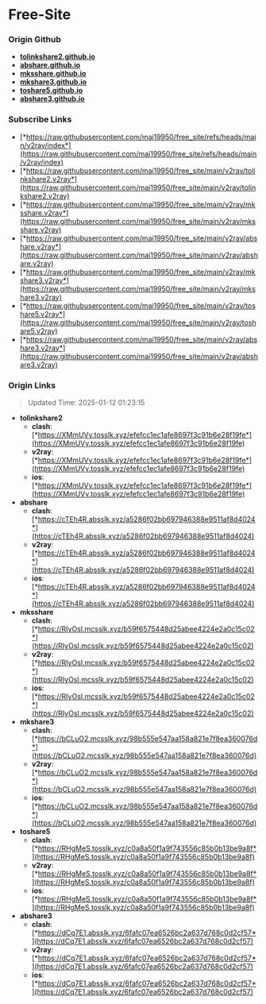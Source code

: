 # Free-Site

### Origin Github

- [**tolinkshare2.github.io**](https://github.com/tolinkshare2/tolinkshare2.github.io)
- [**abshare.github.io**](https://github.com/abshare/abshare.github.io)
- [**mksshare.github.io**](https://github.com/mksshare/mksshare.github.io)
- [**mkshare3.github.io**](https://github.com/mkshare3/mkshare3.github.io)
- [**toshare5.github.io**](https://github.com/toshare5/toshare5.github.io)
- [**abshare3.github.io**](https://github.com/abshare3/abshare3.github.io)

### Subscribe Links

- [*https://raw.githubusercontent.com/mai19950/free_site/refs/heads/main/v2ray/index*](https://raw.githubusercontent.com/mai19950/free_site/refs/heads/main/v2ray/index)
- [*https://raw.githubusercontent.com/mai19950/free_site/main/v2ray/tolinkshare2.v2ray*](https://raw.githubusercontent.com/mai19950/free_site/main/v2ray/tolinkshare2.v2ray)
- [*https://raw.githubusercontent.com/mai19950/free_site/main/v2ray/mksshare.v2ray*](https://raw.githubusercontent.com/mai19950/free_site/main/v2ray/mksshare.v2ray)
- [*https://raw.githubusercontent.com/mai19950/free_site/main/v2ray/abshare.v2ray*](https://raw.githubusercontent.com/mai19950/free_site/main/v2ray/abshare.v2ray)
- [*https://raw.githubusercontent.com/mai19950/free_site/main/v2ray/mkshare3.v2ray*](https://raw.githubusercontent.com/mai19950/free_site/main/v2ray/mkshare3.v2ray)
- [*https://raw.githubusercontent.com/mai19950/free_site/main/v2ray/toshare5.v2ray*](https://raw.githubusercontent.com/mai19950/free_site/main/v2ray/toshare5.v2ray)
- [*https://raw.githubusercontent.com/mai19950/free_site/main/v2ray/abshare3.v2ray*](https://raw.githubusercontent.com/mai19950/free_site/main/v2ray/abshare3.v2ray)

### Origin Links

> Updated Time: 2025-01-12 01:23:15

- **tolinkshare2**
  - **clash**: [*https://XMmUVy.tosslk.xyz/efefcc1ec1afe8697f3c91b6e28f19fe*](https://XMmUVy.tosslk.xyz/efefcc1ec1afe8697f3c91b6e28f19fe)
  - **v2ray**: [*https://XMmUVy.tosslk.xyz/efefcc1ec1afe8697f3c91b6e28f19fe*](https://XMmUVy.tosslk.xyz/efefcc1ec1afe8697f3c91b6e28f19fe)
  - **ios**: [*https://XMmUVy.tosslk.xyz/efefcc1ec1afe8697f3c91b6e28f19fe*](https://XMmUVy.tosslk.xyz/efefcc1ec1afe8697f3c91b6e28f19fe)
- **abshare**
  - **clash**: [*https://cTEh4R.absslk.xyz/a5286f02bb697946388e9511af8d4024*](https://cTEh4R.absslk.xyz/a5286f02bb697946388e9511af8d4024)
  - **v2ray**: [*https://cTEh4R.absslk.xyz/a5286f02bb697946388e9511af8d4024*](https://cTEh4R.absslk.xyz/a5286f02bb697946388e9511af8d4024)
  - **ios**: [*https://cTEh4R.absslk.xyz/a5286f02bb697946388e9511af8d4024*](https://cTEh4R.absslk.xyz/a5286f02bb697946388e9511af8d4024)
- **mksshare**
  - **clash**: [*https://RIyOsI.mcsslk.xyz/b59f6575448d25abee4224e2a0c15c02*](https://RIyOsI.mcsslk.xyz/b59f6575448d25abee4224e2a0c15c02)
  - **v2ray**: [*https://RIyOsI.mcsslk.xyz/b59f6575448d25abee4224e2a0c15c02*](https://RIyOsI.mcsslk.xyz/b59f6575448d25abee4224e2a0c15c02)
  - **ios**: [*https://RIyOsI.mcsslk.xyz/b59f6575448d25abee4224e2a0c15c02*](https://RIyOsI.mcsslk.xyz/b59f6575448d25abee4224e2a0c15c02)
- **mkshare3**
  - **clash**: [*https://bCLuO2.mcsslk.xyz/98b555e547aa158a821e7f8ea360076d*](https://bCLuO2.mcsslk.xyz/98b555e547aa158a821e7f8ea360076d)
  - **v2ray**: [*https://bCLuO2.mcsslk.xyz/98b555e547aa158a821e7f8ea360076d*](https://bCLuO2.mcsslk.xyz/98b555e547aa158a821e7f8ea360076d)
  - **ios**: [*https://bCLuO2.mcsslk.xyz/98b555e547aa158a821e7f8ea360076d*](https://bCLuO2.mcsslk.xyz/98b555e547aa158a821e7f8ea360076d)
- **toshare5**
  - **clash**: [*https://RHgMeS.tosslk.xyz/c0a8a50f1a9f743556c85b0b13be9a8f*](https://RHgMeS.tosslk.xyz/c0a8a50f1a9f743556c85b0b13be9a8f)
  - **v2ray**: [*https://RHgMeS.tosslk.xyz/c0a8a50f1a9f743556c85b0b13be9a8f*](https://RHgMeS.tosslk.xyz/c0a8a50f1a9f743556c85b0b13be9a8f)
  - **ios**: [*https://RHgMeS.tosslk.xyz/c0a8a50f1a9f743556c85b0b13be9a8f*](https://RHgMeS.tosslk.xyz/c0a8a50f1a9f743556c85b0b13be9a8f)
- **abshare3**
  - **clash**: [*https://dCq7E1.absslk.xyz/6fafc07ea6526bc2a637d768c0d2cf57*](https://dCq7E1.absslk.xyz/6fafc07ea6526bc2a637d768c0d2cf57)
  - **v2ray**: [*https://dCq7E1.absslk.xyz/6fafc07ea6526bc2a637d768c0d2cf57*](https://dCq7E1.absslk.xyz/6fafc07ea6526bc2a637d768c0d2cf57)
  - **ios**: [*https://dCq7E1.absslk.xyz/6fafc07ea6526bc2a637d768c0d2cf57*](https://dCq7E1.absslk.xyz/6fafc07ea6526bc2a637d768c0d2cf57)
